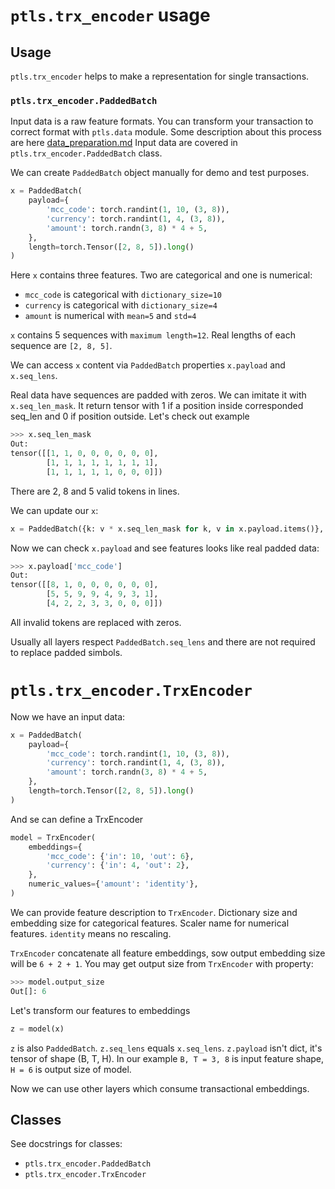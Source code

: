 # `ptls.trx_encoder` usage

## Usage
`ptls.trx_encoder` helps to make a representation for single transactions.

### `ptls.trx_encoder.PaddedBatch`

Input data is a raw feature formats. You can transform your transaction to correct format with `ptls.data` module.
Some description about this process are here [data_preparation.md](data_preparation.md)
Input data are covered in `ptls.trx_encoder.PaddedBatch` class.

We can create `PaddedBatch` object manually for demo and test purposes.

```python
x = PaddedBatch(
    payload={
        'mcc_code': torch.randint(1, 10, (3, 8)),
        'currency': torch.randint(1, 4, (3, 8)),
        'amount': torch.randn(3, 8) * 4 + 5,
    },
    length=torch.Tensor([2, 8, 5]).long()
)
```

Here `x` contains three features. Two are categorical and one is numerical:
- `mcc_code` is categorical with `dictionary_size=10`
- `currency` is categorical with `dictionary_size=4`
- `amount` is numerical with `mean=5` and `std=4`

`x` contains 5 sequences with `maximum length=12`. Real lengths of each sequence are `[2, 8, 5]`.

We can access `x` content via `PaddedBatch` properties `x.payload` and `x.seq_lens`.

Real data have sequences are padded with zeros. We can imitate it with `x.seq_len_mask`. 
It return tensor with 1 if a position inside corresponded seq_len and 0 if position outside.
Let's check out example
```python
>>> x.seq_len_mask
Out: 
tensor([[1, 1, 0, 0, 0, 0, 0, 0],
        [1, 1, 1, 1, 1, 1, 1, 1],
        [1, 1, 1, 1, 1, 0, 0, 0]])
```
There are 2, 8 and 5 valid tokens in lines.

We can update our `x`:
```python
x = PaddedBatch({k: v * x.seq_len_mask for k, v in x.payload.items()}, x.seq_lens)
```

Now we can check `x.payload` and see features looks like real padded data:
```python
>>> x.payload['mcc_code']
Out: 
tensor([[8, 1, 0, 0, 0, 0, 0, 0],
        [5, 5, 9, 9, 4, 9, 3, 1],
        [4, 2, 2, 3, 3, 0, 0, 0]])
```

All invalid tokens are replaced with zeros.

Usually all layers respect `PaddedBatch.seq_lens` and there are not required to replace padded simbols.

# `ptls.trx_encoder.TrxEncoder`

Now we have an input data:
```python
x = PaddedBatch(
    payload={
        'mcc_code': torch.randint(1, 10, (3, 8)),
        'currency': torch.randint(1, 4, (3, 8)),
        'amount': torch.randn(3, 8) * 4 + 5,
    },
    length=torch.Tensor([2, 8, 5]).long()
)
```
And se can define a TrxEncoder
```python
model = TrxEncoder(
    embeddings={
        'mcc_code': {'in': 10, 'out': 6},
        'currency': {'in': 4, 'out': 2},
    },
    numeric_values={'amount': 'identity'},
)
```
We can provide feature description to `TrxEncoder`.
Dictionary size and embedding size for categorical features. Scaler name for numerical features.
`identity` means no rescaling.

`TrxEncoder` concatenate all feature embeddings, sow output embedding size will be `6 + 2 + 1`.
You may get output size from `TrxEncoder` with property:
```python
>>> model.output_size
Out[]: 6
```

Let's transform our features to embeddings
```python
z = model(x)
```

`z` is also `PaddedBatch`. `z.seq_lens` equals `x.seq_lens`.
`z.payload` isn't dict, it's tensor of shape (B, T, H). In our example `B, T = 3, 8` is input feature shape,
`H = 6` is output size of model.

Now we can use other layers which consume transactional embeddings.


## Classes
See docstrings for classes:
- `ptls.trx_encoder.PaddedBatch`
- `ptls.trx_encoder.TrxEncoder`
